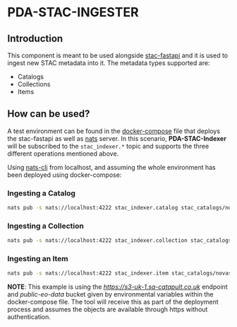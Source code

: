 # PDA-STAC-INGESTER

## Introduction

This component is meant to be used alongside  [stac-fastapi](https://github.com/stac-utils/stac-fastapi) and it is used 
to ingest new STAC metadata into it. The metadata types supported are:
- Catalogs
- Collections
- Items

## How can be used?

A test environment can be found in the [docker-compose](./docker-compose.yml) file that deploys the stac-fastapi as well
as [nats](https://nats.io/) server. In this scenario, **PDA-STAC-Indexer** will be subscribed to the `stac_indexer.*`
topic and supports the three different operations mentioned above.

Using [nats-cli](https://github.com/nats-io/natscli) from localhost, and assuming the whole environment has been 
deployed using docker-compose:

### Ingesting a Catalog

```bash
nats pub -s nats://localhost:4222 stac_indexer.catalog stac_catalogs/novasar_test/catalog.json
```

### Ingesting a Collection

```bash
nats pub -s nats://localhost:4222 stac_indexer.collection stac_catalogs/novasar_test/novasar_scansar_20m/collection.json
```

### Ingesting an Item

```bash
nats pub -s nats://localhost:4222 stac_indexer.item stac_catalogs/novasar_test/novasar_scansar_20m/NovaSAR_01_16359_slc_11_201025_231831_HH_2_ML_TC_TF_cog/NovaSAR_01_16359_slc_11_201025_231831_HH_2_ML_TC_TF_cog.json
```

**NOTE**: This example is using the *https://s3-uk-1.sa-catapult.co.uk* endpoint and *public-eo-data* bucket given by 
environmental variables within the docker-compose file. The tool will receive this as part of the deployment process and
assumes the objects are available through https without authentication.